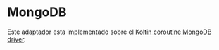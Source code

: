# MongoDB

Este adaptador esta implementado sobre el [Koltin coroutine MongoDB driver](https://www.mongodb.com/docs/drivers/kotlin/coroutine/current/).

